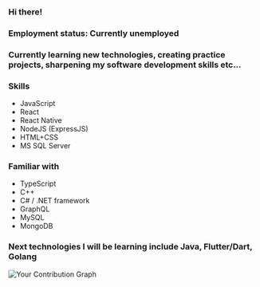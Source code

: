 ### Hi there!
### Employment status: Currently unemployed
### Currently learning new technologies, creating practice projects, sharpening my software development skills etc...
### Skills
* JavaScript
* React 
* React Native
* NodeJS (ExpressJS)
* HTML+CSS
* MS SQL Server
### Familiar with
* TypeScript
* C++
* C# / .NET framework
* GraphQL
* MySQL
* MongoDB

### Next technologies I will be learning include Java, Flutter/Dart, Golang

![Your Contribution Graph](https://github.com/users/your-username/contributions)
